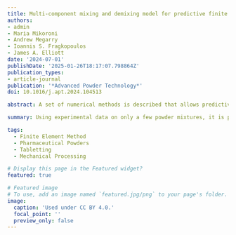 ```yaml
---
title: Multi-component mixing and demixing model for predictive finite element modelling of pharmaceutical powder compaction
authors:
- admin
- Maria Mikoroni
- Andrew Megarry
- Ioannis S. Fragkopoulos
- James A. Elliott
date: '2024-07-01'
publishDate: '2025-01-26T18:17:07.798864Z'
publication_types:
- article-journal
publication: '*Advanced Powder Technology*'
doi: 10.1016/j.apt.2024.104513

abstract: A set of numerical methods is described that allows predictive finite element method (FEM) simulations of the compaction of multi-component pharmaceutical powder formulations across the entire range of compositions. An automated parametrisation procedure was used to extract density-dependent Drucker-Prager Cap (dDPC) model parameters from experimental data. Subsequently, these parameters were interpolated (mixed) or extrapolated (demixed) to predict dDPC model parameters of unseen powder formulations. Pure, binary, and ternary formulations of micro-crystalline cellulose (MCC, plastic), dibasic calcium phosphate dihydrate (DCPD, brittle), and pre-gelatinised starch (STA, elastic) powders were used to validate the parametrisation and mixing/demixing methodologies. FEM simulations were capable of reproducing compaction curves with errors only marginally greater than the experimental variability. Using only pure component data, FEM simulations with mixing rules were capable of predicting the compaction curves of mixtures as well as their shear stress distributions. Moreover, with data of only two or three powder formulations, a new demixing methodology was able to predict the behaviour of the constituent powders. The combination of these methodologies provides a powerful tool to rapidly explore powder formulations anywhere within the composition phase diagram, providing compaction curves but also stress profiles that are essential to early-stage formulation process development and tooling design.

summary: Using experimental data on only a few powder mixtures, it is possible to do predictive finite element method (FEM) simualtions of the entire formulation design space.

tags:
  - Finite Element Method
  - Pharmaceutical Powders
  - Tabletting
  - Mechanical Processing

# Display this page in the Featured widget?
featured: true

# Featured image
# To use, add an image named `featured.jpg/png` to your page's folder.
image:
  caption: 'Used under CC BY 4.0.'
  focal_point: ''
  preview_only: false
---
```

